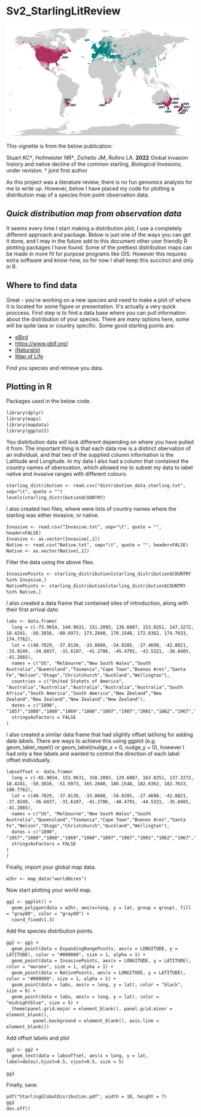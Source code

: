 # Sv2_StarlingLitReview

<p align="center">

![ScreenShot](/Sv2_vignette/Sv2_Map.png)

</p>

This vignette is from the below publication:

Stuart KC†, Hofmeister NR†, Zichello JM, Rollins LA. **2022** Global invasion history and native decline of the common starling, *Biological Invasions*, under revision. † joint first author

As this project was a literature review, there is no fun genomics analysis for me to write up. However, below I have placed my code for plotting a distribution map of a species from point observation data.

<h2><i>Quick distribution map from observation data</i></h2>

It seems every time I start making a distribution plot, I use a completely different approach and package. Below is just one of the ways you can get it done, and I may in the future add to this document other user friendly R plotting packages I have found. Some of the prettiest distribution maps can be made in more fit for purpose programs like GIS. However this requires extra software and know-how, so for now I shall keep this succinct and only in R.


## Where to find data

Great - you're working on a new species and need to make a plot of where it is located for some figure or presentation. It's actually a very quick proccess. First step is to find a data base where you can pull information about the distribution of your species. There are many options here, some will be quite taxa or country specific. Some good starting points are:

<ul>
<li><a href="https://ebird.org/home">eBird</a></li>
<li><a href="GBIF">https://www.gbif.org/</a></li>
<li><a href="https://www.inaturalist.org/">iNaturalist</a></li>
<li><a href="https://mol.org/">Map of Life</a></li>
</ul>

Find you species and retrieve you data.

## Plotting in R

Packages used in the below code.

<pre class="r"><code>library(dplyr)
library(maps)
library(mapdata)
library(ggplot2)
</code></pre>

You distirbution data will look different depending on where you have pulled it from. The important thing is that each data row is a distinct obervation of an individual, and that two of the supplied column information is the Latitiude and Longitude. In my data I also had a column that contained the country names of obersvation, which allowed me to subset my data to label native and invasive ranges with different colours.

<pre class="r"><code>starling_distribution <- read.csv("distribution_data_starling.txt", sep="\t", quote = "")
levels(starling_distribution$COUNTRY)
</code></pre>

I also created two files, where were lists of country names where the starling was either invasive, or native.

<pre class="r"><code>Invasive <- read.csv("Invasive.txt", sep="\t", quote = "", header=FALSE)
Invasive <- as.vector(Invasive[,1])
Native <- read.csv("Native.txt", sep="\t", quote = "", header=FALSE)
Native <- as.vector(Native[,1])
</code></pre>

Filter the data using the above files.

<pre class="r"><code>InvasivePoints <- starling_distribution[starling_distribution$COUNTRY %in% Invasive,]
NativePoints <- starling_distribution[starling_distribution$COUNTRY %in% Native,]
</code></pre>

I also created a data frame that contained sites of introduction, along with their first arrival date. 

<pre class="r"><code>labs <- data.frame(
  long = c(-73.9654, 144.9631, 151.2093, 138.6007, 153.0251, 147.3272, 18.4241, -58.3816, -60.6973, 173.2840, 170.1548, 172.6362, 174.7633, 174.7762),
  lat = c(40.7829, -37.8136, -33.8688, -34.9285, -27.4698, -42.8821, -33.9249, -34.6037, -31.6107, -41.2706, -45.4791, -43.5321, -36.8485, -41.2865),
  names = c("US", "Melbourne","New South Wales","South Australia","Queensland","Tasmania","Cape Town","Buenos Ares","Santa Fe","Nelson","Otago","Christchurch","Auckland","Wellington"),
  countries = c("United Statets of America", "Australia","Australia","Australia","Australia","Australia","South Africa","South America","South America","New Zealand","New Zealand","New Zealand","New Zealand","New Zealand"),
  dates = c("1890", "1857","1880","1860","1869","1860","1897","1987","2001","1862","1967","1867","1865","1877"),
  stringsAsFactors = FALSE
)</code></pre>

I also created a similar data frame that had slightly offset lat/long for adding date labels. There are ways to achieve this using ggplot (e.g. geom_label_repel() or geom_label(nudge_x = 0, nudge_y = 0), however I had only a few labels and wanted to control the direction of each label offset individually.

<pre class="r"><code>labsoffset <- data.frame(
  long = c(-65.9654, 151.9631, 158.2093, 129.6007, 163.0251, 137.3272, 18.4241, -50.3816, -51.6973, 165.2840, 180.1548, 182.6362, 182.7633, 180.7762),
  lat = c(40.7829, -37.8136, -33.8688, -34.9285, -27.4698, -42.8821, -37.9249, -36.6037, -31.6107, -41.2706, -48.4791, -44.5321, -35.8485, -41.2865),
  names = c("US", "Melbourne","New South Wales","South Australia","Queensland","Tasmania","Cape Town","Buenos Ares","Santa Fe","Nelson","Otago","Christchurch","Auckland","Wellington"),
  dates = c("1890", "1857","1880","1860","1869","1860","1897","1987","2001","1862","1967","1867","1865","1877"),
  stringsAsFactors = FALSE
) 
)</code></pre>

Finally, import your global map data.

<pre class="r"><code>w2hr <- map_data("worldHires")
</code></pre>

Now start plotting your world map.

<pre class="r"><code>gg1 <- ggplot() + 
  geom_polygon(data = w2hr, aes(x=long, y = lat, group = group), fill = "gray80", color = "gray80") + 
  coord_fixed(1.3)
</code></pre>

Add the species distribution points.

<pre class="r"><code>gg2 <- gg1 +
  geom_point(data = ExpandingRangePoints, aes(x = LONGITUDE, y = LATITUDE), color = "#008080", size = 1, alpha = 1) +
  geom_point(data = InvasivePoints, aes(x = LONGITUDE, y = LATITUDE), color = "maroon", size = 1, alpha = 1) +
  geom_point(data = NativePoints, aes(x = LONGITUDE, y = LATITUDE), color = "#008080", size = 1, alpha = 1) +
  geom_point(data = labs, aes(x = long, y = lat), color = "black", size = 6) +
  geom_point(data = labs, aes(x = long, y = lat), color = "midnightblue", size = 5) +
  theme(panel.grid.major = element_blank(), panel.grid.minor = element_blank(),
          panel.background = element_blank(), axis.line = element_blank())
</code></pre>

Add offset labels and plot

<pre class="r"><code>gg3 <- gg2 +
  geom_text(data = labsoffset, aes(x = long, y = lat, label=dates),hjust=0.5, vjust=0.5, size = 5) 
 
gg3
</code></pre>

Finally, save.

<pre class="r"><code>pdf("StarlingGlobalDisribution.pdf", width = 10, height = 7) 
gg3
dev.off() 
</code></pre>


